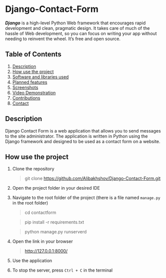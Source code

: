 # Django-Contact-Form
***Django*** is a high-level Python Web framework that encourages rapid development and clean, pragmatic design. It takes care of much of the hassle of Web development, so you can focus on writing your app without needing to reinvent the wheel. It’s free and open source.

## Table of Contents

<ol>
    <li><a href="#description">Description</a></li>
    <li><a href="#usage">How use the project</a></li>
    <li><a href="#software-and-libraries-used">Software and libraries used</a></li>
    <li><a href="#planned-features">Planned features</a></li>
    <li><a href="#screenshots">Screenshots</a></li>
    <li><a href="#video-demonstration">Video Demonstration</a></li>
    <li><a href="#contributions">Contributions</a></li>
    <li><a href="#contact">Contact</a></li>
  </ol>

## Description

Django Contact Form is a web application that allows you to send messages to the site administrator. The application is written in Python using the Django framework and designed to be used as a contact form on a website. 


## How use the project

1. Clone the repository
    > git clone https://github.com/Alibakhshov/Django-Contact-Form.git
2. Open the project folder in your desired IDE
3. Navigate to the root folder of the project (there is a file named `manage.py` in the root folder)
    > cd contactform 

    > pip install -r requirements.txt

    > python manage.py runserverd
4. Open the link in your browser
    > http://127.0.0.1:8000/
5. Use the application
6. To stop the server, press `Ctrl + C` in the terminal





